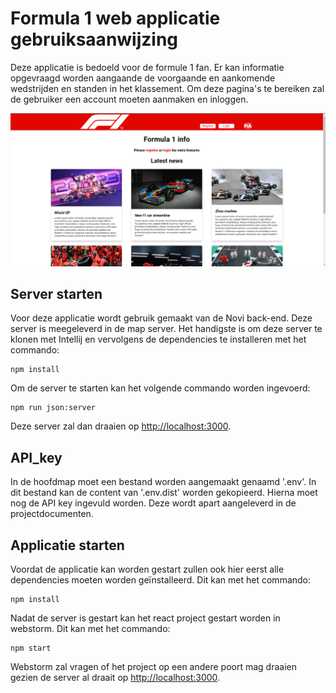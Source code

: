 # Formula 1 web applicatie gebruiksaanwijzing

Deze applicatie is bedoeld voor de formule 1 fan. Er kan informatie opgevraagd worden aangaande de voorgaande en 
aankomende wedstrijden en standen in het klassement. Om deze pagina's te bereiken zal de gebruiker een account moeten 
aanmaken en inloggen.

![screenshot](src/assets/screenshot.png)

## Server starten

Voor deze applicatie wordt gebruik gemaakt van de Novi back-end. Deze server is meegeleverd in de map server. Het 
handigste is om deze server te klonen met Intellij en vervolgens de dependencies te installeren met het commando:

```shell
npm install
```
Om de server te starten kan het volgende commando worden ingevoerd:

```shell
npm run json:server
```
Deze server zal dan draaien op [http://localhost:3000](http://localhost:3000/).

## API_key

In de hoofdmap moet een bestand worden aangemaakt genaamd '.env'. In dit bestand kan de content van '.env.dist' worden
gekopieerd. Hierna moet nog de API key ingevuld worden. Deze wordt apart aangeleverd in de projectdocumenten.

## Applicatie starten

Voordat de applicatie kan worden gestart zullen ook hier eerst alle dependencies moeten worden geïnstalleerd. Dit kan
met het commando:

```shell
npm install
```

Nadat de server is gestart kan het react project gestart worden in webstorm. Dit kan met het commando:

```shell
npm start
```

Webstorm zal vragen of het project op een
andere poort mag draaien gezien de server al draait op [http://localhost:3000](http://localhost:3000/).